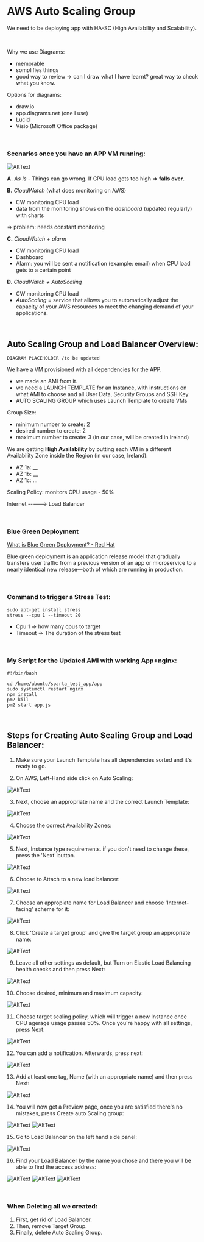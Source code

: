 # AWS Auto Scaling Group

We need to be deploying app with HA-SC (High Availability and Scalability).

<br>

Why we use Diagrams:
- memorable
- somplifies things
- good way to review -> can I draw what I have learnt? great way to check what you know.

Options for diagrams:
- draw.io
- app.diagrams.net (one I use)
- Lucid
- Visio (Microsoft Office package)

<br>

### Scenarios once you have an APP VM running: 

![AltText](Images/autoscaling_worse_better.png)

**A.** *As Is* - Things can go wrong. If CPU load gets too high => **falls over**.

**B.** *CloudWatch* (what does monitoring on AWS)
- CW monitoring CPU load
- data from the monitoring shows on the *dashboard* (updated regularly) with charts

=> problem: needs constant monitoring

**C.** *CloudWatch + alarm*
- CW monitoring CPU load
- Dashboard
- Alarm: you will be sent a notification (example: email) when CPU load gets to a certain point

**D.** *CloudWatch + AutoScaling*
- CW monitoring CPU load
- *AutoScaling* = service that allows you to automatically adjust the capacity of your AWS resources to meet the changing demand of your applications. 

<br>

## Auto Scaling Group and Load Balancer Overview:

```DIAGRAM PLACEHOLDER /to be updated```


We have a VM provisioned with all dependencies for the APP.
- we made an AMI from it.
- we need a LAUNCH TEMPLATE for an Instance, with instructions on what AMI to choose and all User Data, Security Groups and SSH Key
- AUTO SCALING GROUP which uses Launch Template to create VMs

Group Size:
- minimum number to create: 2
- desired number to create: 2
- maximum number to create: 3
(in our case, will be created in Ireland)

We are getting **High Availability** by putting each VM in a different Availability Zone inside the Region (in our case, Ireland):
* AZ 1a: __
* AZ 1b: __
* AZ 1c: ...

Scaling Policy: monitors CPU usage - 50%

Internet -----> Load Balancer 

<br>

### Blue Green Deployment
[What is Blue Green Deployment? - Red Hat](https://www.redhat.com/en/topics/devops/what-is-blue-green-deployment)

Blue green deployment is an application release model that gradually transfers user traffic from a previous version of an app or microservice to a nearly identical new release—both of which are running in production. 

<br>

### Command to trigger a Stress Test:
```shell
sudo apt-get install stress
stress --cpu 1 --timeout 20
```
- Cpu 1 => how many cpus to target
- Timeout => The duration of the stress test


<br>

### My Script for the Updated AMI with working App+nginx:

```shell
#!/bin/bash

cd /home/ubuntu/sparta_test_app/app
sudo systemctl restart nginx
npm install
pm2 kill
pm2 start app.js
```

<br>

## Steps for Creating Auto Scaling Group and Load Balancer:
1. Make sure your Launch Template has all dependencies sorted and it's ready to go.

2. On AWS, Left-Hand side click on Auto Scaling: 

![AltText](Images/01.png)

3. Next, choose an appropriate name and the correct Launch Template:

![AltText](Images/02.png)

4. Choose the correct Availability Zones:

![AltText](Images/03.png)

5. Next, Instance type requirements. if you don't need to change these, press the 'Next' button.

![AltText](Images/04.png)

6. Choose to Attach to a new load balancer:

![AltText](Images/05.png)

7. Choose an appropiate name for Load Balancer and choose 'Internet-facing' scheme for it:

![AltText](Images/06.png)

8. Click 'Create a target group' and give the target group an appropriate name:

![AltText](Images/08.png)

9. Leave all other settings as default, but Turn on Elastic Load Balancing health checks and then press Next:

![AltText](Images/07.png)

10. Choose desired, minimum and maximum capacity:

![AltText](Images/09.png)

11. Choose target scaling policy, which will trigger a new Instance once CPU agerage usage passes 50%. Once you're happy with all settings, press Next.

![AltText](Images/10.png)

12. You can add a notification. Afterwards, press next:

![AltText](Images/11.png)

13. Add at least one tag, Name (with an appropriate name) and then press Next:

![AltText](Images/12.png)

14. You will now get a Preview page, once you are satisfied there's no mistakes, press Create auto Scaling group:

![AltText](Images/13.png)
![AltText](Images/14.png)

15. Go to Load Balancer on the left hand side panel: 

![AltText](Images/15.png)

16. Find your Load Balancer by the name you chose and there you will be able to find the access address: 

![AltText](Images/16.png)
![AltText](Images/17.png)
![AltText](Images/18.png)

<br>

### When Deleting all we created:
1. First, get rid of Load Balancer.
2. Then, remove Target Group.
3. Finally, delete Auto Scaling Group.
